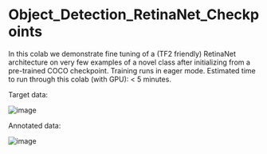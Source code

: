 # Object_Detection_RetinaNet_Checkpoints
In this colab we demonstrate fine tuning of a (TF2 friendly) RetinaNet architecture on very few examples of a novel class after initializing from a pre-trained COCO checkpoint. Training runs in eager mode.  Estimated time to run through this colab (with GPU): &lt; 5 minutes.

Target data:

![image](https://user-images.githubusercontent.com/64538407/113986010-0f357f00-984d-11eb-8bd6-aa985f59dba6.png)

Annotated data:


![image](https://user-images.githubusercontent.com/64538407/113986162-38560f80-984d-11eb-8d0b-e57346f39439.png)




















